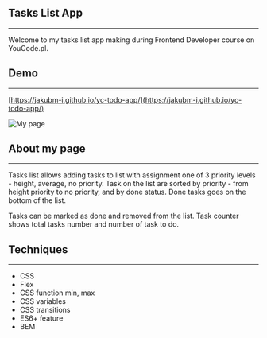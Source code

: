 ## Tasks List App
---
Welcome to my tasks list app making during Frontend Developer course on YouCode.pl.

## Demo
---
[https://jakubm-i.github.io/yc-todo-app/](https://jakubm-i.github.io/yc-todo-app/)

![My page](graphics/task-list.gif)

## About my page
---
Tasks list allows adding tasks to list with assignment one of 3 priority levels - height, average, no priority. Task on the list are sorted by priority - from height priority to no priority, and by done status. Done tasks goes on the bottom of the list. 

Tasks can be marked as done and removed from the list. Task counter shows total tasks number and number of task to do.  

## Techniques
---
- CSS
- Flex
- CSS function min, max
- CSS variables
- CSS transitions
- ES6+ feature
- BEM
